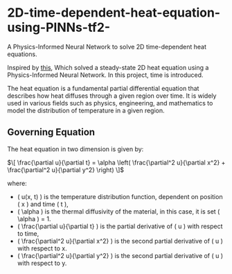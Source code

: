# 2D-time-dependent-heat-equation-using-PINNs-tf2-
A Physics-Informed Neural Network to solve 2D time-dependent heat equations.


Inspired by [this](https://github.com/314arhaam/heat-pinn), Which solved a steady-state 2D heat equation using a Physics-Informed Neural Network. In this project, time is introduced. 

The heat equation is a fundamental partial differential equation that describes how heat diffuses through a given region over time. It is widely used in various fields such as physics, engineering, and mathematics to model the distribution of temperature in a given region.

## Governing Equation

The heat equation in two dimension is given by:

$\[ \frac{\partial u}{\partial t} = \alpha \left( \frac{\partial^2 u}{\partial x^2} + \frac{\partial^2 u}{\partial y^2} \right) \]$

where:
- \( u(x, t) \) is the temperature distribution function, dependent on position \( x \) and time \( t \),
- \( \alpha \) is the thermal diffusivity of the material, in this case, it is set \( \alpha \) = 1.
- \( \frac{\partial u}{\partial t} \) is the partial derivative of \( u \) with respect to time,
- \( \frac{\partial^2 u}{\partial x^2} \) is the second partial derivative of \( u \) with respect to x.
- \( \frac{\partial^2 u}{\partial y^2} \) is the second partial derivative of \( u \) with respect to y.

